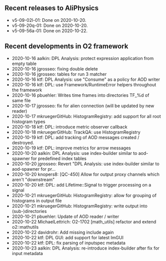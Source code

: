 ## Recent releases to AliPhysics
- v5-09-02l-01: Done on 2020-10-20.
- v5-09-20q-01: Done on 2020-10-20.
- v5-09-56a-01: Done on 2020-10-22.
## Recent developments in O2 framework
- 2020-10-16 aalkin: DPL Analysis: protect expression application from empty table
- 2020-10-16 jgrosseo: fixing double delete
- 2020-10-16 jgrosseo: tables for run 3 matcher
- 2020-10-16 ktf: DPL Analysis: use "Consume" as a policy for AOD writer
- 2020-10-16 ktf: DPL: use Framework/RuntimeError helpers throughout the framework
- 2020-10-16 pbuehler: Writes time frames into directories TF_%d of same file
- 2020-10-17 jgrosseo: fix for alien connection (will be updated by new reader)
- 2020-10-17 mkruegerGitHub: HistogramRegistry: add support for all root histogram types
- 2020-10-18 ktf: DPL: introduce metric observer callback
- 2020-10-18 mkruegerGitHub: TrackQA: use HistogramRegistry
- 2020-10-19 ktf: DPL: add tracking of AOD messages created / destroyed.
- 2020-10-19 ktf: DPL: improve metrics for arrow messages
- 2020-10-20 aalkin: DPL Analysis: use index-builder similar to aod-spawner for predefined index tables
- 2020-10-20 jgrosseo: Revert "DPL Analysis: use index-builder similar to aod-spawner for pr…
- 2020-10-20 knopers8: [QC-450] Allow for output proxy channels which aren't "downstream"
- 2020-10-20 ktf: DPL: add Lifetime::Signal to trigger processing on a signal
- 2020-10-21 mkruegerGitHub: HistogramRegistry: allow for grouping of histograms in output file
- 2020-10-21 mkruegerGitHub: HistogramRegistry: write output into (sub-)directories
- 2020-10-21 pbuehler: Update of AOD reader / writer
- 2020-10-22 MichaelLettrich: O2-1702 [math_utils] refactor and extend o2::mathutils
- 2020-10-22 davidrohr: Add missing include again
- 2020-10-22 ktf: DPL GUI: add support for latest ImGUI
- 2020-10-22 ktf: DPL: fix parsing of inputspec metadata
- 2020-10-23 aalkin: DPL Analysis: re-introduce index-builder after fix for input metadata
